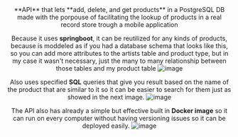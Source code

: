 <div align="center"> **API** that lets **add, delete, and get products** in a PostgreSQL DB made with the porpouse of facilitating the lookup of products in a real record store trough a mobile application

Because it uses **springboot**, it can be reutilized for any kinds of products, because is moddeled as if you had a database schema that looks like this, so you can add more attributes to the artists table and product type, but in my case it wasn't necessary, just the many to many relationship between those tables and my product table
![image](https://github.com/user-attachments/assets/f8de6f88-08e5-4b42-b345-21a95da2e50c)

Also uses specified **SQL** queries that give you result based on the name of the product that are similar to it so it can be easier to search for them just as showed in the next image.
![image](https://github.com/user-attachments/assets/462ccd90-d5b8-4d1c-b6c3-17760ac317f9)

The API also has already a simple but effective built in **Docker image** so it can run on every computer without having versioning issues so it can be deployed easily. 
![image](https://github.com/user-attachments/assets/c9e0364c-2fee-447e-9ca6-35c7a1efa70e)
</div>
